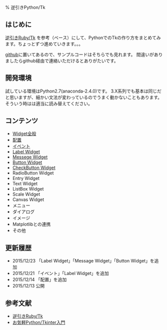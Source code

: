 % 逆引きPython/Tk
<!-- -*- coding:utf-8 -*- -->

## はじめに
[逆引きRuby/Tk](http://pub.cozmixng.org/~the-rwiki/rw-cgi.rb?cmd=view;name=%B5%D5%B0%FA%A4%ADRuby%2FTk) を参考（ベース）にして、PythonでのTkの作り方をまとめてみます。ちょっとずつ進めていきます。。。


[github](https://github.com/teppchan/tkintertips)に置いてあるので、サンプルコードはそちらでも見れます。
間違いがありましたらgithub経由で連絡いただけるとありがたいです。

## 開発環境
試している環境はPython2.7(anaconda-2.4.0)です。
3.X系列でも基本は同じだと思いますが、細かい文法が変わっているのでうまく動かないこともあります。そういう時はは適当に読み替えてください。

## コンテンツ

* [Widget全般](widget.html)
* [配置](place.html)
* [イベント](event.html)
* [Label Widget](label.html)
* [Messege Widget](message.html)
* [Button Widget](button.html)
* [CheckButton Widget](checkbutton.html)
* RadioButton Widget
* Entry Widget
* Text Widget
* ListBox Widget
* Scale Widget
* Canvas Widget
* メニュー
* ダイアログ
* イメージ
* Matplotlibとの連携
* その他

## 更新履歴

* 2015/12/23 「Label Widget」「Message Widget」「Button Widget」を追加
* 2015/12/21 「イベント」「Label Widget」を追加
* 2015/12/14 「配置」を追加
* 2015/12/13 公開


## 参考文献

* [逆引きRuby/Tk](http://pub.cozmixng.org/~the-rwiki/rw-cgi.rb?cmd=view;name=%B5%D5%B0%FA%A4%ADRuby%2FTk)
* [お気軽Python/Tkinter入門](http://www.geocities.jp/m_hiroi/light/index.html#python_tkinter)

